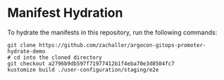 # Manifest Hydration

To hydrate the manifests in this repository, run the following commands:

```shell
git clone https://github.com/zachaller/argocon-gitops-promoter-hydrate-demo
# cd into the cloned directory
git checkout a2796b9db597f71977412b1f4eba70e3d8504fc7
kustomize build ./user-configuration/staging/e2e
```

